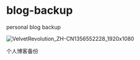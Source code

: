 # blog-backup
personal blog backup

![VelvetRevolution_ZH-CN1356552228_1920x1080](C:\Users\Administrator\Pictures\VelvetRevolution_ZH-CN1356552228_1920x1080.jpg)



个人博客备份
